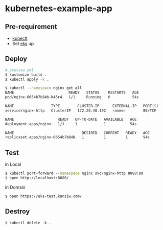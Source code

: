 # kubernetes-example-app

## Pre-requirement

- [kubectl](https://kubernetes.io/docs/tasks/tools/#kubectl)
- Set [eks](../eks) up


## Deploy

```zsh
# preview yml
$ kustomize build .
$ kubectl apply -k .

$ kubectl --namespace nginx get all
NAME                         READY   STATUS    RESTARTS   AGE
pod/nginx-6654b7b84b-h45r4   1/1     Running   0          54s

NAME                 TYPE        CLUSTER-IP      EXTERNAL-IP   PORT(S)   AGE
service/nginx-http   ClusterIP   172.20.48.192   <none>        80/TCP    54s

NAME                    READY   UP-TO-DATE   AVAILABLE   AGE
deployment.apps/nginx   1/1     1            1           54s

NAME                               DESIRED   CURRENT   READY   AGE
replicaset.apps/nginx-6654b7b84b   1         1         1       54s
```


## Test

in Local

```zsh
$ kubectl port-forward --namespace nginx svc/nginx-http 8080:80
$ open http://localhost:8080/
```


in Domain

```zsh
$ open https://eks-test.kanziw.com/
```


## Destroy

```
$ kubectl delete -k .
```
